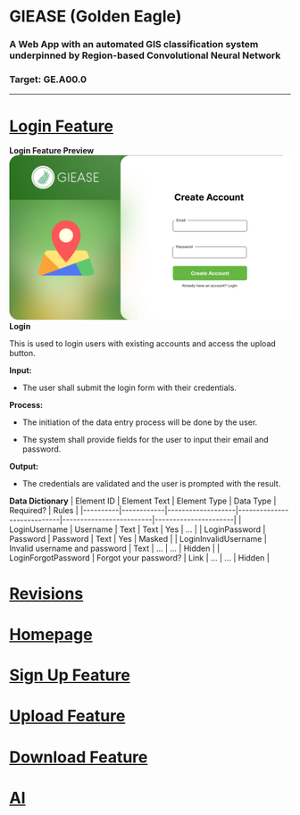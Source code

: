 # GIEASE (Golden Eagle)
### A Web App with an automated GIS classification system underpinned by Region-based Convolutional Neural Network
### Target:  GE.A00.0
_______________________________________
# [Login Feature](https://github.com/rendznicoy/golden-eagle/blob//main/Details/LOGIN.md)
**Login Feature Preview**
![Login](https://github.com/rendznicoy/golden-eagle/blob/main/Mockups/SignUp%20Mockup.png)
**Login**

This is used to login users with existing accounts and access the upload button.

**Input:**
* The user shall submit the login form with their credentials.
  
**Process:**
+ The initiation of the data entry process will be done by the user.
- The system shall provide fields for the user to input their email and password.

**Output:**
*  The credentials are validated and the user is prompted with the result.

**Data Dictionary**
| Element ID | Element Text      | Element Type | Data Type                | Required?          | Rules         |
|----------|------------|-------------------|----------------------------|-------------------------|----------------------|
| LoginUsername      | Username        | Text               | Text               | Yes               | ...               | 
| LoginPassword      | Password       | Password               | Text               | Yes               | Masked               |
| LoginInvalidUsername     | Invalid username and password        | Text               | ...               | ...               | Hidden               |
| LoginForgotPassword      | Forgot your password?        | Link               | ...               | ...               | Hidden               |


# [Revisions](https://github.com/rendznicoy/golden-eagle/blob//main/Details/REVISIONS.md)

# [Homepage](https://github.com/rendznicoy/golden-eagle/blob/main/Details/HOMEPAGE.md)

# [Sign Up Feature](https://github.com/rendznicoy/golden-eagle/blob//main/Details/SIGNUP.md)

# [Upload Feature](https://github.com/rendznicoy/golden-eagle/blob//main/Details/UPLOAD.md)

# [Download Feature](https://github.com/rendznicoy/golden-eagle/blob//main/Details/DOWNLOAD.md)

# [AI](https://github.com/rendznicoy/golden-eagle/blob/main/Details/AI.md)
